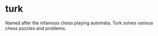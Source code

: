 # turk
Named after the infamous chess playing automata, Turk solves various chess puzzles and problems. 
